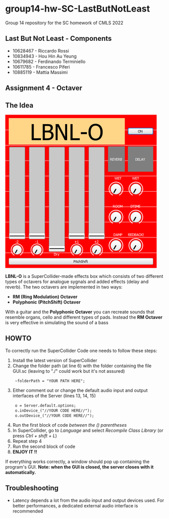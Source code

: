 # group14-hw-SC-LastButNotLeast
Group 14 repository for the SC homework of CMLS 2022

## Last But Not Least - Components
- 10628467 - Riccardo Rossi
- 10834943 - Hou Hin Au Yeung
- 10679682 - Ferdinando Terminiello
- 10611785 - Francesco Piferi
- 10885119 - Mattia Massimi

## Assignment 4 - Octaver

## The Idea
![](./LBNL-O.png)

**LBNL-O** is a SuperCollider-made effects box which consists of two different types of octavers for analogue sygnals and added effects (delay and reverb). The two octavers are implemented in two ways:
- **RM (Ring Modulation) Octaver**
- **Polyphonic (PitchShift) Octaver**

 With a guitar and the **Polyphonic Octaver** you can recreate sounds that resemble organs, cello and different types of pads. Instead the **RM Octaver** is very effective in simulating the sound of a bass

## HOWTO
To correctly run the SuperCollider Code one needs to follow these steps:

1. Install the latest version of SuperCollider
2. Change the folder path (at line 6) with the folder containing the file GUI.sc (leaving to "./" could work but it's not assured)
    >>>
        ~folderPath = "YOUR PATH HERE";
    >>>  
3. Either comment out or change the default audio input and output interfaces of the Server (lines 13, 14, 15)
    >>>
        o = Server.default.options; 
        o.inDevice_("//YOUR CODE HERE//");
        o.outDevice_("//YOUR CODE HERE//");
    >>>
4. Run the first block of code *between the () parentheses*
5. In SuperCollider, go to *Language* and select *Recompile Class Library* (or press *Ctrl + shift + L*)
6. Repeat step 4
7. Run the second block of code
8. **ENJOY IT !!**

If everything works correctly, a window should pop up containing the program's GUI. **Note: when the GUI is closed, the server closes with it automatically.**

## Troubleshooting
- Latency depends a lot from the audio input and output devices used. For better performances, a dedicated external audio interface is recommended
